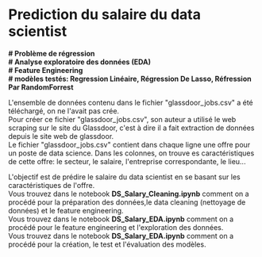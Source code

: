 # Prediction du salaire du data scientist

__# Problème de régression__  
__# Analyse exploratoire des données (EDA)__  
__# Feature Engineering__  
__# modèles testés: Regression Linéaire, Régression De Lasso, Réfression Par RandomForrest__

L'ensemble de données contenu dans le fichier "glassdoor_jobs.csv" a été téléchargé, on ne l'avait pas crée.  
Pour créer ce fichier "glassdoor_jobs.csv", son auteur a utilisé le web scraping sur le site du Glassdoor, c'est à dire il a fait extraction de données depuis le site web de glassdoor.  
Le fichier "glassdoor_jobs.csv" contient dans chaque ligne une offre pour un poste de data science. Dans les colonnes, on trouve es caractéristiques de cette offre: le secteur, le salaire, l'entreprise correspondante, le lieu... 

L'objectif est de prédire le salaire du data scientist en se basant sur les caractéristiques de l'offre.  
Vous trouvez dans le notebook __DS_Salary_Cleaning.ipynb__ comment on a procédé pour la préparation des données,le data cleaning (nettoyage de données) et le feature engineering.  
Vous trouvez dans le notebook __DS_Salary_EDA.ipynb__ comment on a procédé pour le feature engineering et l'exploration des données.  
Vous trouvez dans le notebook __DS_Salary_EDA.ipynb__ comment on a procédé pour la création, le test et l'évaluation des modèles.
